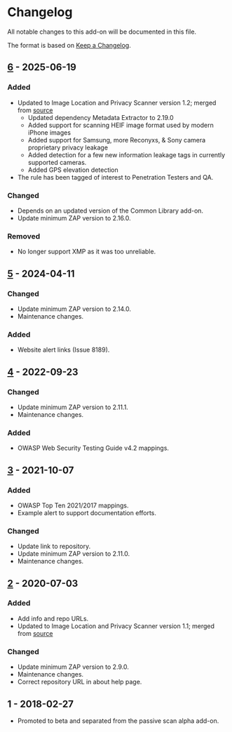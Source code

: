 # Changelog
All notable changes to this add-on will be documented in this file.

The format is based on [Keep a Changelog](https://keepachangelog.com/en/1.0.0/).

## [6] - 2025-06-19
### Added
- Updated to Image Location and Privacy Scanner version 1.2; merged from [source](https://github.com/veggiespam/ImageLocationScanner)
    - Updated dependency Metadata Extractor to 2.19.0
    - Added support for scanning HEIF image format used by modern iPhone images
    - Added support for Samsung, more Reconyxs, & Sony camera proprietary privacy leakage 
    - Added detection for a few new information leakage tags in currently supported cameras.
    - Added GPS elevation detection
- The rule has been tagged of interest to Penetration Testers and QA.

### Changed
- Depends on an updated version of the Common Library add-on.
- Update minimum ZAP version to 2.16.0.

### Removed
- No longer support XMP as it was too unreliable.

## [5] - 2024-04-11
### Changed
- Update minimum ZAP version to 2.14.0.
- Maintenance changes.

### Added
- Website alert links (Issue 8189).

## [4] - 2022-09-23
### Changed
- Update minimum ZAP version to 2.11.1.
- Maintenance changes.

### Added
- OWASP Web Security Testing Guide v4.2 mappings.

## [3] - 2021-10-07
### Added
- OWASP Top Ten 2021/2017 mappings.
- Example alert to support documentation efforts.

### Changed
- Update link to repository.
- Update minimum ZAP version to 2.11.0.
- Maintenance changes.

## [2] - 2020-07-03
### Added
- Add info and repo URLs.
- Updated to Image Location and Privacy Scanner version 1.1; merged from [source](https://github.com/veggiespam/ImageLocationScanner) 

### Changed
- Update minimum ZAP version to 2.9.0.
- Maintenance changes.
- Correct repository URL in about help page.

## 1 - 2018-02-27

- Promoted to beta and separated from the passive scan alpha add-on.

[6]: https://github.com/zaproxy/zap-extensions/releases/imagelocationscanner-v6
[5]: https://github.com/zaproxy/zap-extensions/releases/imagelocationscanner-v5
[4]: https://github.com/zaproxy/zap-extensions/releases/imagelocationscanner-v4
[3]: https://github.com/zaproxy/zap-extensions/releases/imagelocationscanner-v3
[2]: https://github.com/zaproxy/zap-extensions/releases/imagelocationscanner-v2
